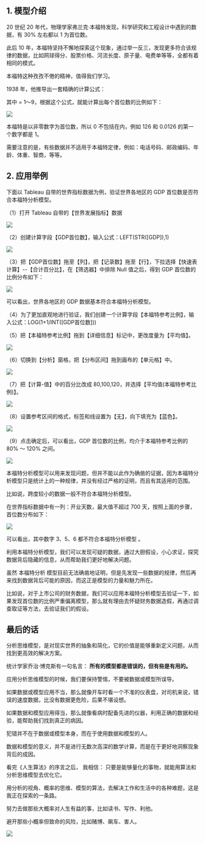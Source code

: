 ## **1. 模型介绍**

20 世纪 20 年代，物理学家弗兰克·本福特发现，科学研究和工程设计中遇到的数据，有 30% 左右都以 1 为首位数。

此后 10 年，本福特坚持不懈地探索这个现象，通过举一反三，发现更多符合该规律的数据，比如网球得分、股票价格、河流长度、原子量、电费单等等，全都有着相同的模式。

本福特这种孜孜不倦的精神，值得我们学习。

1938 年，他推导出一套精确的计算公式：

其中  = 1～9，根据这个公式，就能计算出每个首位数的比例如下：

![](https://mmbiz.qpic.cn/mmbiz_jpg/giaycic3UNwo2vZH0fDtKR8n00Cfr07pKrD08SReSicPHib15sk7cLpkofriaC630AQh8mRRSajVmgpQtTVTPsrsclg/640?wx_fmt=jpeg) 

本福特是以非零数字为首位数，所以 0 不包括在内，例如 126 和 0.0126 的第一个数字都是 1。

需要注意的是，有些数据并不适用于本福特定律，例如：电话号码、邮政编码、年龄、体重、智商，等等。

## **2. 应用举例**

下面以 Tableau 自带的世界指标数据为例，验证世界各地区的 GDP 首位数是否符合本福特分析模型。

（1）打开 Tableau 自带的【世界发展指标】数据

![](https://mmbiz.qpic.cn/mmbiz_jpg/giaycic3UNwo2vZH0fDtKR8n00Cfr07pKryQ6tibL66wqeEuGiaf7BnG8VWdIUIONGpNmhVTScYvJnavfLz1yhRp9Q/640?wx_fmt=jpeg) 

（2）创建计算字段【GDP首位数】，输入公式：LEFT(STR([GDP]),1) 

![](https://mmbiz.qpic.cn/mmbiz_jpg/giaycic3UNwo2vZH0fDtKR8n00Cfr07pKrLfLibWNG2BicWrMpWsz6wjLHQ9fNfgvowlcW0hnR0ficoL233MPMeGrjw/640?wx_fmt=jpeg) 

（3）把【GDP首位数】拖至【列】，把【记录数】拖至【行】，下拉选择【快速表计算】--【合计百分比】，在【筛选器】中排除 Null 值之后，得到 GDP 首位数的比例分布如下：

![](https://mmbiz.qpic.cn/mmbiz_jpg/giaycic3UNwo2vZH0fDtKR8n00Cfr07pKrfyRA8gp7dOvViccLhK2lazfxrMnRc09ZaTrqeK9p2UI7Ghp8V2F4PVQ/640?wx_fmt=jpeg) 

可以看出，世界各地区的 GDP 数据基本符合本福特分析模型。

（4）为了更加直观地进行验证，我们创建一个计算字段【本福特参考比例】，输入公式：LOG(1+1/INT([GDP首位数])) 

（5）把【本福特参考比例】拖到【详细信息】标记中，更改度量为【平均值】。

![](https://mmbiz.qpic.cn/mmbiz_jpg/giaycic3UNwo2vZH0fDtKR8n00Cfr07pKrQPOZREZLO5mguLJQhsuEflcS97jUp5sh7pictD83HrFCJSpIwCOV85Q/640?wx_fmt=jpeg) 

（6）切换到【分析】窗格，把【分布区间】拖到画布的【单元格】中。

![](https://mmbiz.qpic.cn/mmbiz_jpg/giaycic3UNwo2vZH0fDtKR8n00Cfr07pKrppHpQIxQGHJRvpxale5C3Mibgib4libuQUXsn4Pr3jfYq7NgibnbYDJxnA/640?wx_fmt=jpeg) 

（7）把【计算-值】中的百分比改成 80,100,120，并选择【平均值(本福特参考比例)】。

![](https://mmbiz.qpic.cn/mmbiz_jpg/giaycic3UNwo2vZH0fDtKR8n00Cfr07pKrcSq8Y00XbmHvMeibu6Ix3mjSV7Vk7r8JIrXEibh1ZTNKwrB1Kf7ZoMIA/640?wx_fmt=jpeg) 

（8）设置参考区间的格式，标签和线设置为【无】，向下填充为【蓝色】。

![](https://mmbiz.qpic.cn/mmbiz_jpg/giaycic3UNwo2vZH0fDtKR8n00Cfr07pKrr93FBy9oB3tRtYekbwBmPEaJ1SHdHicM4g2H1SfgWZX58Mng6DiaK3Sg/640?wx_fmt=jpeg) 

（9）点击确定后，可以看出，GDP 首位数的比例，均介于本福特参考比例的 80% ～ 120% 之间。

![](https://mmbiz.qpic.cn/mmbiz_png/giaycic3UNwo0jahAWcIL1odYibicRO4Xwib2a081ZkVJ300StuVebP8tepzfJ9GPfXSFfs9ic4YJVUynA8WiaJq7S99Q/640?wx_fmt=png) 

本福特分析模型可以用来发现问题，但并不能以此作为确凿的证据，因为本福特分析模型只是统计上的一种规律，并没有经过严格的证明，而且有其适用的范围。  

比如说，跨度较小的数据一般不符合本福特分析模型。

在世界指标数据中有一列：开业天数，最大值不超过 700 天，按照上面的步骤，首位数分布如下：

![](https://mmbiz.qpic.cn/mmbiz_png/giaycic3UNwo0jahAWcIL1odYibicRO4Xwib2S215X4zMgeRzv91VRBnX9Y6kfVLQx17aHvD29yH2WAuuEGqDENYflQ/640?wx_fmt=png) 

可以看出，其中数字 3、5、6 都不符合本福特分析模型  。  

利用本福特分析模型，我们可以发现可疑的数据，通过大胆假设，小心求证，探究数据背后隐藏的信息，从而帮助我们更好地解决问题。

虽然  本福特分析  模型目前无法确凿地证明，但是先发现一些数据的规律，然后再来找到数据背后可能的原因，而这正是模型的力量和魅力所在。

比如说，对于上市公司的财务数据，我们可以应用本福特分析模型去验证一下，如果发现首位数的比例严重偏离模型，那么就有理由去怀疑财务数据造假，再通过调查取证等方法，去验证我们的假设。

## 

## **最后的话**

分析思维模型，是对现实世界的抽象和简化，它的价值是能够重新定义问题，从而找到更高效的解决方案。

统计学家乔治·博克斯有一句名言： **所有的模型都是错误的，但有些是有用的。**

应用分析思维模型的时候，我们要保持警惕，不要被数据或模型所误导。

如果数据或模型应用不当，那么就像开车时看一个不准的仪表盘，对司机来说，错误的速度数据，比没有数据更危险，后果不堪设想。

如果数据和模型应用得当，那么就像看病时配备先进的仪器，利用正确的数据和经验，能帮助我们找到真正的病因。

犯错并不在于数据或模型本身，而在于使用数据和模型的人。

数据和模型的意义，并不是进行无数次高深的数学计算，而是在于更好地洞察现象背后的成因。

看完《人生算法》的序言之后，  我相信：  只要是能够量化的事物，就能用算法和分析思维模型去优化它。

用分析的视角、概率的思维、模型的算法，去解决工作和生活中的各种难题，这是我正在探索的一条路。

努力去做那些大概率对人生有益的事，比如读书、写作、利他。

避开那些小概率但致命的风险，比如赌博、飙车、害人。

![](https://visitor-badge.laobi.icu/badge?page_id=sjhfx.linji&left_text=PageViews&right_color=%2300589F)